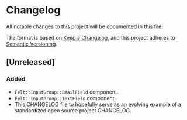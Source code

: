 # Changelog

All notable changes to this project will be documented in this file.

The format is based on [Keep a Changelog](https://keepachangelog.com/en/1.0.0/),
and this project adheres to [Semantic Versioning](https://semver.org/spec/v2.0.0.html).

## [Unreleased]

### Added

- `Felt::InputGroup::EmailField` component.
- `Felt::InputGroup::TextField` component.
- This CHANGELOG file to hopefully serve as an evolving example of a
  standardized open source project CHANGELOG.
